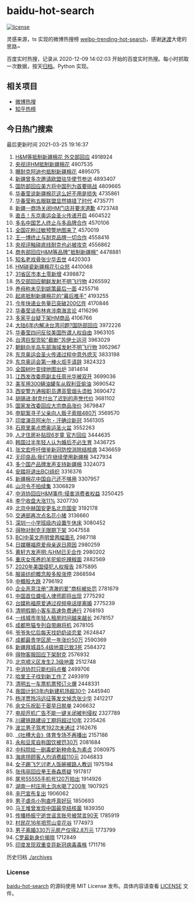 # baidu-hot-search

[![license](https://img.shields.io/github/license/Arrackisarookie/baidu-hot-search)](https://github.com/Arrackisarookie/baidu-hot-search/blob/master/LICENSE)

灵感来源，ts 实现的微博热搜榜 [weibo-trending-hot-search](https://github.com/justjavac/weibo-trending-hot-search)，感谢[迷渡](https://github.com/justjavac)大佬的思路~

百度实时热搜，记录从 2020-12-09 14:02:03 开始的百度实时热搜。每小时抓取一次数据，按天[归档](./archives)。Python 实现。

## 相关项目
+ [微博热搜](https://github.com/Arrackisarookie/weibo-hot-search)
+ [知乎热榜](https://github.com/Arrackisarookie/zhihu-top-search)

## 今日热门搜索

<!-- Rank Begin -->

最后更新时间 2021-03-25 19:16:37

1. [H&M等抵制新疆棉花 外交部回应](http://www.baidu.com/baidu?cl=3&tn=SE_baiduhomet8_jmjb7mjw&rsv_dl=fyb_top&fr=top1000&wd=H%26M%B5%C8%B5%D6%D6%C6%D0%C2%BD%AE%C3%DE%BB%A8%20%CD%E2%BD%BB%B2%BF%BB%D8%D3%A6) 4918924
1. [央视评HM抵制新疆棉花](http://www.baidu.com/baidu?cl=3&tn=SE_baiduhomet8_jmjb7mjw&rsv_dl=fyb_top&fr=top1000&wd=%D1%EB%CA%D3%C6%C0HM%B5%D6%D6%C6%D0%C2%BD%AE%C3%DE%BB%A8) 4907535
1. [曝耐克阿迪也抵制新疆棉花](http://www.baidu.com/baidu?cl=3&tn=SE_baiduhomet8_jmjb7mjw&rsv_dl=fyb_top&fr=top1000&wd=%C6%D8%C4%CD%BF%CB%B0%A2%B5%CF%D2%B2%B5%D6%D6%C6%D0%C2%BD%AE%C3%DE%BB%A8) 4895075
1. [新疆曾多次邀请欧盟驻华使节参访](http://www.baidu.com/baidu?cl=3&tn=SE_baiduhomet8_jmjb7mjw&rsv_dl=fyb_top&fr=top1000&wd=%D0%C2%BD%AE%D4%F8%B6%E0%B4%CE%D1%FB%C7%EB%C5%B7%C3%CB%D7%A4%BB%AA%CA%B9%BD%DA%B2%CE%B7%C3) 4893407
1. [国防部回应美方将中国列为首要挑战](http://www.baidu.com/baidu?cl=3&tn=SE_baiduhomet8_jmjb7mjw&rsv_dl=fyb_top&fr=top1000&wd=%B9%FA%B7%C0%B2%BF%BB%D8%D3%A6%C3%C0%B7%BD%BD%AB%D6%D0%B9%FA%C1%D0%CE%AA%CA%D7%D2%AA%CC%F4%D5%BD) 4809665
1. [华春莹说新疆棉花这么好不用是损失](http://www.baidu.com/baidu?cl=3&tn=SE_baiduhomet8_jmjb7mjw&rsv_dl=fyb_top&fr=top1000&wd=%BB%AA%B4%BA%D3%A8%CB%B5%D0%C2%BD%AE%C3%DE%BB%A8%D5%E2%C3%B4%BA%C3%B2%BB%D3%C3%CA%C7%CB%F0%CA%A7) 4735861
1. [华春莹称五眼联盟显然搞错了时代](http://www.baidu.com/baidu?cl=3&tn=SE_baiduhomet8_jmjb7mjw&rsv_dl=fyb_top&fr=top1000&wd=%BB%AA%B4%BA%D3%A8%B3%C6%CE%E5%D1%DB%C1%AA%C3%CB%CF%D4%C8%BB%B8%E3%B4%ED%C1%CB%CA%B1%B4%FA) 4735771
1. [新疆一商场关闭HM门店并要求道歉](http://www.baidu.com/baidu?cl=3&tn=SE_baiduhomet8_jmjb7mjw&rsv_dl=fyb_top&fr=top1000&wd=%D0%C2%BD%AE%D2%BB%C9%CC%B3%A1%B9%D8%B1%D5HM%C3%C5%B5%EA%B2%A2%D2%AA%C7%F3%B5%C0%C7%B8) 4723748
1. [直击！东京奥运会圣火传递开启](http://www.baidu.com/baidu?cl=3&tn=SE_baiduhomet8_jmjb7mjw&rsv_dl=fyb_top&fr=top1000&wd=%D6%B1%BB%F7%A3%A1%B6%AB%BE%A9%B0%C2%D4%CB%BB%E1%CA%A5%BB%F0%B4%AB%B5%DD%BF%AA%C6%F4) 4604522
1. [多名中国艺人终止与多品牌合作](http://www.baidu.com/baidu?cl=3&tn=SE_baiduhomet8_jmjb7mjw&rsv_dl=fyb_top&fr=top1000&wd=%B6%E0%C3%FB%D6%D0%B9%FA%D2%D5%C8%CB%D6%D5%D6%B9%D3%EB%B6%E0%C6%B7%C5%C6%BA%CF%D7%F7) 4570106
1. [全国花粉过敏预警地图来了](http://www.baidu.com/baidu?cl=3&tn=SE_baiduhomet8_jmjb7mjw&rsv_dl=fyb_top&fr=top1000&wd=%C8%AB%B9%FA%BB%A8%B7%DB%B9%FD%C3%F4%D4%A4%BE%AF%B5%D8%CD%BC%C0%B4%C1%CB) 4570019
1. [王一博终止与耐克品牌一切合作](http://www.baidu.com/baidu?cl=3&tn=SE_baiduhomet8_jmjb7mjw&rsv_dl=fyb_top&fr=top1000&wd=%CD%F5%D2%BB%B2%A9%D6%D5%D6%B9%D3%EB%C4%CD%BF%CB%C6%B7%C5%C6%D2%BB%C7%D0%BA%CF%D7%F7) 4558416
1. [央视评触碰底线耐克也必被攻克](http://www.baidu.com/baidu?cl=3&tn=SE_baiduhomet8_jmjb7mjw&rsv_dl=fyb_top&fr=top1000&wd=%D1%EB%CA%D3%C6%C0%B4%A5%C5%F6%B5%D7%CF%DF%C4%CD%BF%CB%D2%B2%B1%D8%B1%BB%B9%A5%BF%CB) 4556862
1. [商务部回应H&M等品牌"抵制新疆棉"](http://www.baidu.com/baidu?cl=3&tn=SE_baiduhomet8_jmjb7mjw&rsv_dl=fyb_top&fr=top1000&wd=%C9%CC%CE%F1%B2%BF%BB%D8%D3%A6H%26M%B5%C8%C6%B7%C5%C6%22%B5%D6%D6%C6%D0%C2%BD%AE%C3%DE%22) 4478881
1. [知名老戏骨张少华去世](http://www.baidu.com/baidu?cl=3&tn=SE_baiduhomet8_jmjb7mjw&rsv_dl=fyb_top&fr=top1000&wd=%D6%AA%C3%FB%C0%CF%CF%B7%B9%C7%D5%C5%C9%D9%BB%AA%C8%A5%CA%C0) 4420303
1. [HM碰瓷新疆棉花引众怒](http://www.baidu.com/baidu?cl=3&tn=SE_baiduhomet8_jmjb7mjw&rsv_dl=fyb_top&fr=top1000&wd=HM%C5%F6%B4%C9%D0%C2%BD%AE%C3%DE%BB%A8%D2%FD%D6%DA%C5%AD) 4410068
1. [31省区市本土零新增](http://www.baidu.com/baidu?cl=3&tn=SE_baiduhomet8_jmjb7mjw&rsv_dl=fyb_top&fr=top1000&wd=31%CA%A1%C7%F8%CA%D0%B1%BE%CD%C1%C1%E3%D0%C2%D4%F6) 4398872
1. [外交部回应朝鲜发射不明飞行物](http://www.baidu.com/baidu?cl=3&tn=SE_baiduhomet8_jmjb7mjw&rsv_dl=fyb_top&fr=top1000&wd=%CD%E2%BD%BB%B2%BF%BB%D8%D3%A6%B3%AF%CF%CA%B7%A2%C9%E4%B2%BB%C3%F7%B7%C9%D0%D0%CE%EF) 4265592
1. [养母称未见到姚策最后一面](http://www.baidu.com/baidu?cl=3&tn=SE_baiduhomet8_jmjb7mjw&rsv_dl=fyb_top&fr=top1000&wd=%D1%F8%C4%B8%B3%C6%CE%B4%BC%FB%B5%BD%D2%A6%B2%DF%D7%EE%BA%F3%D2%BB%C3%E6) 4255716
1. [起底抵制新疆棉花的“幕后推手”](http://www.baidu.com/baidu?cl=3&tn=SE_baiduhomet8_jmjb7mjw&rsv_dl=fyb_top&fr=top1000&wd=%C6%F0%B5%D7%B5%D6%D6%C6%D0%C2%BD%AE%C3%DE%BB%A8%B5%C4%A1%B0%C4%BB%BA%F3%CD%C6%CA%D6%A1%B1) 4193255
1. [今年快递业务量已突破200亿件](http://www.baidu.com/baidu?cl=3&tn=SE_baiduhomet8_jmjb7mjw&rsv_dl=fyb_top&fr=top1000&wd=%BD%F1%C4%EA%BF%EC%B5%DD%D2%B5%CE%F1%C1%BF%D2%D1%CD%BB%C6%C6200%D2%DA%BC%FE) 4170846
1. [华春莹谈布林肯涉南海言论](http://www.baidu.com/baidu?cl=3&tn=SE_baiduhomet8_jmjb7mjw&rsv_dl=fyb_top&fr=top1000&wd=%BB%AA%B4%BA%D3%A8%CC%B8%B2%BC%C1%D6%BF%CF%C9%E6%C4%CF%BA%A3%D1%D4%C2%DB) 4116296
1. [多家平台疑下架HM商品](http://www.baidu.com/baidu?cl=3&tn=SE_baiduhomet8_jmjb7mjw&rsv_dl=fyb_top&fr=top1000&wd=%B6%E0%BC%D2%C6%BD%CC%A8%D2%C9%CF%C2%BC%DCHM%C9%CC%C6%B7) 4106766
1. [大陆6年内解决台湾问题?国防部回应](http://www.baidu.com/baidu?cl=3&tn=SE_baiduhomet8_jmjb7mjw&rsv_dl=fyb_top&fr=top1000&wd=%B4%F3%C2%BD6%C4%EA%C4%DA%BD%E2%BE%F6%CC%A8%CD%E5%CE%CA%CC%E2%3F%B9%FA%B7%C0%B2%BF%BB%D8%D3%A6) 3972226
1. [华春莹四问反驳美国所谓人权自由](http://www.baidu.com/baidu?cl=3&tn=SE_baiduhomet8_jmjb7mjw&rsv_dl=fyb_top&fr=top1000&wd=%BB%AA%B4%BA%D3%A8%CB%C4%CE%CA%B7%B4%B2%B5%C3%C0%B9%FA%CB%F9%CE%BD%C8%CB%C8%A8%D7%D4%D3%C9) 3963105
1. [台湾巨型货轮"截断"苏伊士运河](http://www.baidu.com/baidu?cl=3&tn=SE_baiduhomet8_jmjb7mjw&rsv_dl=fyb_top&fr=top1000&wd=%CC%A8%CD%E5%BE%DE%D0%CD%BB%F5%C2%D6%22%BD%D8%B6%CF%22%CB%D5%D2%C1%CA%BF%D4%CB%BA%D3) 3963029
1. [朝鲜向半岛东部海域发射不明飞行物](http://www.baidu.com/baidu?cl=3&tn=SE_baiduhomet8_jmjb7mjw&rsv_dl=fyb_top&fr=top1000&wd=%B3%AF%CF%CA%CF%F2%B0%EB%B5%BA%B6%AB%B2%BF%BA%A3%D3%F2%B7%A2%C9%E4%B2%BB%C3%F7%B7%C9%D0%D0%CE%EF) 3952967
1. [东京奥运会圣火传递过程中意外熄灭](http://www.baidu.com/baidu?cl=3&tn=SE_baiduhomet8_jmjb7mjw&rsv_dl=fyb_top&fr=top1000&wd=%B6%AB%BE%A9%B0%C2%D4%CB%BB%E1%CA%A5%BB%F0%B4%AB%B5%DD%B9%FD%B3%CC%D6%D0%D2%E2%CD%E2%CF%A8%C3%F0) 3833198
1. [东京奥运会第一棒火炬手请辞](http://www.baidu.com/baidu?cl=3&tn=SE_baiduhomet8_jmjb7mjw&rsv_dl=fyb_top&fr=top1000&wd=%B6%AB%BE%A9%B0%C2%D4%CB%BB%E1%B5%DA%D2%BB%B0%F4%BB%F0%BE%E6%CA%D6%C7%EB%B4%C7) 3824323
1. [全国树叶变绿地图出炉](http://www.baidu.com/baidu?cl=3&tn=SE_baiduhomet8_jmjb7mjw&rsv_dl=fyb_top&fr=top1000&wd=%C8%AB%B9%FA%CA%F7%D2%B6%B1%E4%C2%CC%B5%D8%CD%BC%B3%F6%C2%AF) 3814614
1. [江西发改委原副主任周光华被双开](http://www.baidu.com/baidu?cl=3&tn=SE_baiduhomet8_jmjb7mjw&rsv_dl=fyb_top&fr=top1000&wd=%BD%AD%CE%F7%B7%A2%B8%C4%CE%AF%D4%AD%B8%B1%D6%F7%C8%CE%D6%DC%B9%E2%BB%AA%B1%BB%CB%AB%BF%AA) 3699036
1. [美军用300辆油罐车从叙利亚偷油](http://www.baidu.com/baidu?cl=3&tn=SE_baiduhomet8_jmjb7mjw&rsv_dl=fyb_top&fr=top1000&wd=%C3%C0%BE%FC%D3%C3300%C1%BE%D3%CD%B9%DE%B3%B5%B4%D3%D0%F0%C0%FB%D1%C7%CD%B5%D3%CD) 3690542
1. [西安警方通报职员遭高管烟头烫脸](http://www.baidu.com/baidu?cl=3&tn=SE_baiduhomet8_jmjb7mjw&rsv_dl=fyb_top&fr=top1000&wd=%CE%F7%B0%B2%BE%AF%B7%BD%CD%A8%B1%A8%D6%B0%D4%B1%D4%E2%B8%DF%B9%DC%D1%CC%CD%B7%CC%CC%C1%B3) 3690472
1. [胡锡进:耐克付出了迟到的声誉代价](http://www.baidu.com/baidu?cl=3&tn=SE_baiduhomet8_jmjb7mjw&rsv_dl=fyb_top&fr=top1000&wd=%BA%FA%CE%FD%BD%F8%3A%C4%CD%BF%CB%B8%B6%B3%F6%C1%CB%B3%D9%B5%BD%B5%C4%C9%F9%D3%FE%B4%FA%BC%DB) 3681102
1. [国家发改委回应大宗商品涨价](http://www.baidu.com/baidu?cl=3&tn=SE_baiduhomet8_jmjb7mjw&rsv_dl=fyb_top&fr=top1000&wd=%B9%FA%BC%D2%B7%A2%B8%C4%CE%AF%BB%D8%D3%A6%B4%F3%D7%DA%C9%CC%C6%B7%D5%C7%BC%DB) 3679847
1. [申聪案寻子父亲向人贩子索赔480万](http://www.baidu.com/baidu?cl=3&tn=SE_baiduhomet8_jmjb7mjw&rsv_dl=fyb_top&fr=top1000&wd=%C9%EA%B4%CF%B0%B8%D1%B0%D7%D3%B8%B8%C7%D7%CF%F2%C8%CB%B7%B7%D7%D3%CB%F7%C5%E2480%CD%F2) 3569570
1. [印度演员阿米尔・汗确诊新冠](http://www.baidu.com/baidu?cl=3&tn=SE_baiduhomet8_jmjb7mjw&rsv_dl=fyb_top&fr=top1000&wd=%D3%A1%B6%C8%D1%DD%D4%B1%B0%A2%C3%D7%B6%FB%A1%A4%BA%B9%C8%B7%D5%EF%D0%C2%B9%DA) 3561305
1. [石原里美点燃奥运圣火盆](http://www.baidu.com/baidu?cl=3&tn=SE_baiduhomet8_jmjb7mjw&rsv_dl=fyb_top&fr=top1000&wd=%CA%AF%D4%AD%C0%EF%C3%C0%B5%E3%C8%BC%B0%C2%D4%CB%CA%A5%BB%F0%C5%E8) 3552263
1. [人才住房补贴现6岁童 官方回应](http://www.baidu.com/baidu?cl=3&tn=SE_baiduhomet8_jmjb7mjw&rsv_dl=fyb_top&fr=top1000&wd=%C8%CB%B2%C5%D7%A1%B7%BF%B2%B9%CC%F9%CF%D66%CB%EA%CD%AF%20%B9%D9%B7%BD%BB%D8%D3%A6) 3444635
1. [韩国过半年轻人认为婚后不必生育](http://www.baidu.com/baidu?cl=3&tn=SE_baiduhomet8_jmjb7mjw&rsv_dl=fyb_top&fr=top1000&wd=%BA%AB%B9%FA%B9%FD%B0%EB%C4%EA%C7%E1%C8%CB%C8%CF%CE%AA%BB%E9%BA%F3%B2%BB%B1%D8%C9%FA%D3%FD) 3436725
1. [张文宏呼吁借鉴新冠防控消除结核病](http://www.baidu.com/baidu?cl=3&tn=SE_baiduhomet8_jmjb7mjw&rsv_dl=fyb_top&fr=top1000&wd=%D5%C5%CE%C4%BA%EA%BA%F4%D3%F5%BD%E8%BC%F8%D0%C2%B9%DA%B7%C0%BF%D8%CF%FB%B3%FD%BD%E1%BA%CB%B2%A1) 3436659
1. [无印良品:我们在继续使用新疆棉](http://www.baidu.com/baidu?cl=3&tn=SE_baiduhomet8_jmjb7mjw&rsv_dl=fyb_top&fr=top1000&wd=%CE%DE%D3%A1%C1%BC%C6%B7%3A%CE%D2%C3%C7%D4%DA%BC%CC%D0%F8%CA%B9%D3%C3%D0%C2%BD%AE%C3%DE) 3427934
1. [多个国产品牌发声支持新疆棉](http://www.baidu.com/baidu?cl=3&tn=SE_baiduhomet8_jmjb7mjw&rsv_dl=fyb_top&fr=top1000&wd=%B6%E0%B8%F6%B9%FA%B2%FA%C6%B7%C5%C6%B7%A2%C9%F9%D6%A7%B3%D6%D0%C2%BD%AE%C3%DE) 3324073
1. [安踏将退出BCI组织](http://www.baidu.com/baidu?cl=3&tn=SE_baiduhomet8_jmjb7mjw&rsv_dl=fyb_top&fr=top1000&wd=%B0%B2%CC%A4%BD%AB%CD%CB%B3%F6BCI%D7%E9%D6%AF) 3316376
1. [新疆棉花中国自己还不够用](http://www.baidu.com/baidu?cl=3&tn=SE_baiduhomet8_jmjb7mjw&rsv_dl=fyb_top&fr=top1000&wd=%D0%C2%BD%AE%C3%DE%BB%A8%D6%D0%B9%FA%D7%D4%BC%BA%BB%B9%B2%BB%B9%BB%D3%C3) 3307957
1. [山河令不拍续集](http://www.baidu.com/baidu?cl=3&tn=SE_baiduhomet8_jmjb7mjw&rsv_dl=fyb_top&fr=top1000&wd=%C9%BD%BA%D3%C1%EE%B2%BB%C5%C4%D0%F8%BC%AF) 3306829
1. [中消协回应H&M事件:侵害消费者权益](http://www.baidu.com/baidu?cl=3&tn=SE_baiduhomet8_jmjb7mjw&rsv_dl=fyb_top&fr=top1000&wd=%D6%D0%CF%FB%D0%AD%BB%D8%D3%A6H%26M%CA%C2%BC%FE%3A%C7%D6%BA%A6%CF%FB%B7%D1%D5%DF%C8%A8%D2%E6) 3250425
1. [李宁收盘大涨11%](http://www.baidu.com/baidu?cl=3&tn=SE_baiduhomet8_jmjb7mjw&rsv_dl=fyb_top&fr=top1000&wd=%C0%EE%C4%FE%CA%D5%C5%CC%B4%F3%D5%C711%25) 3207730
1. [北京中赫国安更名北京国安](http://www.baidu.com/baidu?cl=3&tn=SE_baiduhomet8_jmjb7mjw&rsv_dl=fyb_top&fr=top1000&wd=%B1%B1%BE%A9%D6%D0%BA%D5%B9%FA%B0%B2%B8%FC%C3%FB%B1%B1%BE%A9%B9%FA%B0%B2) 3192178
1. [交通部再次点名花小猪](http://www.baidu.com/baidu?cl=3&tn=SE_baiduhomet8_jmjb7mjw&rsv_dl=fyb_top&fr=top1000&wd=%BD%BB%CD%A8%B2%BF%D4%D9%B4%CE%B5%E3%C3%FB%BB%A8%D0%A1%D6%ED) 3136660
1. [深圳一小学班级内设置午休床](http://www.baidu.com/baidu?cl=3&tn=SE_baiduhomet8_jmjb7mjw&rsv_dl=fyb_top&fr=top1000&wd=%C9%EE%DB%DA%D2%BB%D0%A1%D1%A7%B0%E0%BC%B6%C4%DA%C9%E8%D6%C3%CE%E7%D0%DD%B4%B2) 3080452
1. [得物对耐克无限期下架](http://www.baidu.com/baidu?cl=3&tn=SE_baiduhomet8_jmjb7mjw&rsv_dl=fyb_top&fr=top1000&wd=%B5%C3%CE%EF%B6%D4%C4%CD%BF%CB%CE%DE%CF%DE%C6%DA%CF%C2%BC%DC) 3047558
1. [BCI中英文声明曾两幅面孔](http://www.baidu.com/baidu?cl=3&tn=SE_baiduhomet8_jmjb7mjw&rsv_dl=fyb_top&fr=top1000&wd=BCI%D6%D0%D3%A2%CE%C4%C9%F9%C3%F7%D4%F8%C1%BD%B7%F9%C3%E6%BF%D7) 2987118
1. [日媒曝福原爱母亲返日原因](http://www.baidu.com/baidu?cl=3&tn=SE_baiduhomet8_jmjb7mjw&rsv_dl=fyb_top&fr=top1000&wd=%C8%D5%C3%BD%C6%D8%B8%A3%D4%AD%B0%AE%C4%B8%C7%D7%B7%B5%C8%D5%D4%AD%D2%F2) 2980259
1. [黄轩方发声明:与HM已无合作](http://www.baidu.com/baidu?cl=3&tn=SE_baiduhomet8_jmjb7mjw&rsv_dl=fyb_top&fr=top1000&wd=%BB%C6%D0%F9%B7%BD%B7%A2%C9%F9%C3%F7%3A%D3%EBHM%D2%D1%CE%DE%BA%CF%D7%F7) 2980202
1. [重庆女孩养的羊驼偷吃辣椒面](http://www.baidu.com/baidu?cl=3&tn=SE_baiduhomet8_jmjb7mjw&rsv_dl=fyb_top&fr=top1000&wd=%D6%D8%C7%EC%C5%AE%BA%A2%D1%F8%B5%C4%D1%F2%CD%D5%CD%B5%B3%D4%C0%B1%BD%B7%C3%E6) 2882569
1. [2020年美国侵犯人权报告](http://www.baidu.com/baidu?cl=3&tn=SE_baiduhomet8_jmjb7mjw&rsv_dl=fyb_top&fr=top1000&wd=2020%C4%EA%C3%C0%B9%FA%C7%D6%B7%B8%C8%CB%C8%A8%B1%A8%B8%E6) 2875895
1. [服装纺织概念股多股涨停](http://www.baidu.com/baidu?cl=3&tn=SE_baiduhomet8_jmjb7mjw&rsv_dl=fyb_top&fr=top1000&wd=%B7%FE%D7%B0%B7%C4%D6%AF%B8%C5%C4%EE%B9%C9%B6%E0%B9%C9%D5%C7%CD%A3) 2868594
1. [中概股大跌](http://www.baidu.com/baidu?cl=3&tn=SE_baiduhomet8_jmjb7mjw&rsv_dl=fyb_top&fr=top1000&wd=%D6%D0%B8%C5%B9%C9%B4%F3%B5%F8) 2796192
1. [企业恶意注册"清澈的爱"商标被处罚](http://www.baidu.com/baidu?cl=3&tn=SE_baiduhomet8_jmjb7mjw&rsv_dl=fyb_top&fr=top1000&wd=%C6%F3%D2%B5%B6%F1%D2%E2%D7%A2%B2%E1%22%C7%E5%B3%BA%B5%C4%B0%AE%22%C9%CC%B1%EA%B1%BB%B4%A6%B7%A3) 2781679
1. [中国首位聋哑人律师即将出现](http://www.baidu.com/baidu?cl=3&tn=SE_baiduhomet8_jmjb7mjw&rsv_dl=fyb_top&fr=top1000&wd=%D6%D0%B9%FA%CA%D7%CE%BB%C1%FB%D1%C6%C8%CB%C2%C9%CA%A6%BC%B4%BD%AB%B3%F6%CF%D6) 2775292
1. [台媒称福原爱通过视频电话提离婚](http://www.baidu.com/baidu?cl=3&tn=SE_baiduhomet8_jmjb7mjw&rsv_dl=fyb_top&fr=top1000&wd=%CC%A8%C3%BD%B3%C6%B8%A3%D4%AD%B0%AE%CD%A8%B9%FD%CA%D3%C6%B5%B5%E7%BB%B0%CC%E1%C0%EB%BB%E9) 2775239
1. [清明假期小客车高速免费通行](http://www.baidu.com/baidu?cl=3&tn=SE_baiduhomet8_jmjb7mjw&rsv_dl=fyb_top&fr=top1000&wd=%C7%E5%C3%F7%BC%D9%C6%DA%D0%A1%BF%CD%B3%B5%B8%DF%CB%D9%C3%E2%B7%D1%CD%A8%D0%D0) 2768193
1. [一线城市年轻人租房时间越来越长](http://www.baidu.com/baidu?cl=3&tn=SE_baiduhomet8_jmjb7mjw&rsv_dl=fyb_top&fr=top1000&wd=%D2%BB%CF%DF%B3%C7%CA%D0%C4%EA%C7%E1%C8%CB%D7%E2%B7%BF%CA%B1%BC%E4%D4%BD%C0%B4%D4%BD%B3%A4) 2678157
1. [成都熊猫专列自带麻将机](http://www.baidu.com/baidu?cl=3&tn=SE_baiduhomet8_jmjb7mjw&rsv_dl=fyb_top&fr=top1000&wd=%B3%C9%B6%BC%D0%DC%C3%A8%D7%A8%C1%D0%D7%D4%B4%F8%C2%E9%BD%AB%BB%FA) 2678105
1. [爷爷失忆后每天找奶奶谈恋爱](http://www.baidu.com/baidu?cl=3&tn=SE_baiduhomet8_jmjb7mjw&rsv_dl=fyb_top&fr=top1000&wd=%D2%AF%D2%AF%CA%A7%D2%E4%BA%F3%C3%BF%CC%EC%D5%D2%C4%CC%C4%CC%CC%B8%C1%B5%B0%AE) 2624847
1. [成都最贵学区房一年涨价50万](http://www.baidu.com/baidu?cl=3&tn=SE_baiduhomet8_jmjb7mjw&rsv_dl=fyb_top&fr=top1000&wd=%B3%C9%B6%BC%D7%EE%B9%F3%D1%A7%C7%F8%B7%BF%D2%BB%C4%EA%D5%C7%BC%DB50%CD%F2) 2590369
1. [新疆拜城县5.4级地震已致3死](http://www.baidu.com/baidu?cl=3&tn=SE_baiduhomet8_jmjb7mjw&rsv_dl=fyb_top&fr=top1000&wd=%D0%C2%BD%AE%B0%DD%B3%C7%CF%D85.4%BC%B6%B5%D8%D5%F0%D2%D1%D6%C23%CB%C0) 2584372
1. [得物客服回应下架耐克](http://www.baidu.com/baidu?cl=3&tn=SE_baiduhomet8_jmjb7mjw&rsv_dl=fyb_top&fr=top1000&wd=%B5%C3%CE%EF%BF%CD%B7%FE%BB%D8%D3%A6%CF%C2%BC%DC%C4%CD%BF%CB) 2576932
1. [北京顺义区发生2.3级地震](http://www.baidu.com/baidu?cl=3&tn=SE_baiduhomet8_jmjb7mjw&rsv_dl=fyb_top&fr=top1000&wd=%B1%B1%BE%A9%CB%B3%D2%E5%C7%F8%B7%A2%C9%FA2.3%BC%B6%B5%D8%D5%F0) 2512748
1. [中消协怼只能扫码点餐](http://www.baidu.com/baidu?cl=3&tn=SE_baiduhomet8_jmjb7mjw&rsv_dl=fyb_top&fr=top1000&wd=%D6%D0%CF%FB%D0%AD%ED%A1%D6%BB%C4%DC%C9%A8%C2%EB%B5%E3%B2%CD) 2499706
1. [哈里王子找到新工作了](http://www.baidu.com/baidu?cl=3&tn=SE_baiduhomet8_jmjb7mjw&rsv_dl=fyb_top&fr=top1000&wd=%B9%FE%C0%EF%CD%F5%D7%D3%D5%D2%B5%BD%D0%C2%B9%A4%D7%F7%C1%CB) 2493919
1. [清明五一车票机票预订火爆](http://www.baidu.com/baidu?cl=3&tn=SE_baiduhomet8_jmjb7mjw&rsv_dl=fyb_top&fr=top1000&wd=%C7%E5%C3%F7%CE%E5%D2%BB%B3%B5%C6%B1%BB%FA%C6%B1%D4%A4%B6%A9%BB%F0%B1%AC) 2448331
1. [我国计划3年内新建机场超30个](http://www.baidu.com/baidu?cl=3&tn=SE_baiduhomet8_jmjb7mjw&rsv_dl=fyb_top&fr=top1000&wd=%CE%D2%B9%FA%BC%C6%BB%AE3%C4%EA%C4%DA%D0%C2%BD%A8%BB%FA%B3%A1%B3%AC30%B8%F6) 2445940
1. [杨洋贾玲冯远征等发文悼念张少华](http://www.baidu.com/baidu?cl=3&tn=SE_baiduhomet8_jmjb7mjw&rsv_dl=fyb_top&fr=top1000&wd=%D1%EE%D1%F3%BC%D6%C1%E1%B7%EB%D4%B6%D5%F7%B5%C8%B7%A2%CE%C4%B5%BF%C4%EE%D5%C5%C9%D9%BB%AA) 2412217
1. [余文乐祝彭于晏早日脱单](http://www.baidu.com/baidu?cl=3&tn=SE_baiduhomet8_jmjb7mjw&rsv_dl=fyb_top&fr=top1000&wd=%D3%E0%CE%C4%C0%D6%D7%A3%C5%ED%D3%DA%EA%CC%D4%E7%C8%D5%CD%D1%B5%A5) 2406632
1. [电视开机广告不能一键关闭被判侵权](http://www.baidu.com/baidu?cl=3&tn=SE_baiduhomet8_jmjb7mjw&rsv_dl=fyb_top&fr=top1000&wd=%B5%E7%CA%D3%BF%AA%BB%FA%B9%E3%B8%E6%B2%BB%C4%DC%D2%BB%BC%FC%B9%D8%B1%D5%B1%BB%C5%D0%C7%D6%C8%A8) 2327789
1. [川藏铁路建设工期将超过10年](http://www.baidu.com/baidu?cl=3&tn=SE_baiduhomet8_jmjb7mjw&rsv_dl=fyb_top&fr=top1000&wd=%B4%A8%B2%D8%CC%FA%C2%B7%BD%A8%C9%E8%B9%A4%C6%DA%BD%AB%B3%AC%B9%FD10%C4%EA) 2235426
1. [波兰男子驾考192次未通过](http://www.baidu.com/baidu?cl=3&tn=SE_baiduhomet8_jmjb7mjw&rsv_dl=fyb_top&fr=top1000&wd=%B2%A8%C0%BC%C4%D0%D7%D3%BC%DD%BF%BC192%B4%CE%CE%B4%CD%A8%B9%FD) 2162676
1. [《吐槽大会》体育专场不再播出](http://www.baidu.com/baidu?cl=3&tn=SE_baiduhomet8_jmjb7mjw&rsv_dl=fyb_top&fr=top1000&wd=%A1%B6%CD%C2%B2%DB%B4%F3%BB%E1%A1%B7%CC%E5%D3%FD%D7%A8%B3%A1%B2%BB%D4%D9%B2%A5%B3%F6) 2157186
1. [永和豆浆自称国饮被罚30万](http://www.baidu.com/baidu?cl=3&tn=SE_baiduhomet8_jmjb7mjw&rsv_dl=fyb_top&fr=top1000&wd=%D3%C0%BA%CD%B6%B9%BD%AC%D7%D4%B3%C6%B9%FA%D2%FB%B1%BB%B7%A330%CD%F2) 2081684
1. [中科院给一剧毒蛇新种命名为素贞](http://www.baidu.com/baidu?cl=3&tn=SE_baiduhomet8_jmjb7mjw&rsv_dl=fyb_top&fr=top1000&wd=%D6%D0%BF%C6%D4%BA%B8%F8%D2%BB%BE%E7%B6%BE%C9%DF%D0%C2%D6%D6%C3%FC%C3%FB%CE%AA%CB%D8%D5%EA) 2080975
1. [海底捞顾客人均消费超110元](http://www.baidu.com/baidu?cl=3&tn=SE_baiduhomet8_jmjb7mjw&rsv_dl=fyb_top&fr=top1000&wd=%BA%A3%B5%D7%C0%CC%B9%CB%BF%CD%C8%CB%BE%F9%CF%FB%B7%D1%B3%AC110%D4%AA) 2046833
1. [女子踢飞乞讨老人饭碗被路人教训](http://www.baidu.com/baidu?cl=3&tn=SE_baiduhomet8_jmjb7mjw&rsv_dl=fyb_top&fr=top1000&wd=%C5%AE%D7%D3%CC%DF%B7%C9%C6%F2%CC%D6%C0%CF%C8%CB%B7%B9%CD%EB%B1%BB%C2%B7%C8%CB%BD%CC%D1%B5) 1975194
1. [张伟丽回应拳王泰森质疑](http://www.baidu.com/baidu?cl=3&tn=SE_baiduhomet8_jmjb7mjw&rsv_dl=fyb_top&fr=top1000&wd=%D5%C5%CE%B0%C0%F6%BB%D8%D3%A6%C8%AD%CD%F5%CC%A9%C9%AD%D6%CA%D2%C9) 1917817
1. [尾号55555手机号120万拍出](http://www.baidu.com/baidu?cl=3&tn=SE_baiduhomet8_jmjb7mjw&rsv_dl=fyb_top&fr=top1000&wd=%CE%B2%BA%C555555%CA%D6%BB%FA%BA%C5120%CD%F2%C5%C4%B3%F6) 1914926
1. [湖南一村庄用土泡水喝了200年](http://www.baidu.com/baidu?cl=3&tn=SE_baiduhomet8_jmjb7mjw&rsv_dl=fyb_top&fr=top1000&wd=%BA%FE%C4%CF%D2%BB%B4%E5%D7%AF%D3%C3%CD%C1%C5%DD%CB%AE%BA%C8%C1%CB200%C4%EA) 1907925
1. [辛巴宣布复出](http://www.baidu.com/baidu?cl=3&tn=SE_baiduhomet8_jmjb7mjw&rsv_dl=fyb_top&fr=top1000&wd=%D0%C1%B0%CD%D0%FB%B2%BC%B8%B4%B3%F6) 1906062
1. [男子虐杀小狗直呼真好玩](http://www.baidu.com/baidu?cl=3&tn=SE_baiduhomet8_jmjb7mjw&rsv_dl=fyb_top&fr=top1000&wd=%C4%D0%D7%D3%C5%B0%C9%B1%D0%A1%B9%B7%D6%B1%BA%F4%D5%E6%BA%C3%CD%E6) 1850693
1. [马王堆曾发现中国最早结核菌](http://www.baidu.com/baidu?cl=3&tn=SE_baiduhomet8_jmjb7mjw&rsv_dl=fyb_top&fr=top1000&wd=%C2%ED%CD%F5%B6%D1%D4%F8%B7%A2%CF%D6%D6%D0%B9%FA%D7%EE%D4%E7%BD%E1%BA%CB%BE%FA) 1839350
1. [传播杨振宁逝世谣言账号被禁言90天](http://www.baidu.com/baidu?cl=3&tn=SE_baiduhomet8_jmjb7mjw&rsv_dl=fyb_top&fr=top1000&wd=%B4%AB%B2%A5%D1%EE%D5%F1%C4%FE%CA%C5%CA%C0%D2%A5%D1%D4%D5%CB%BA%C5%B1%BB%BD%FB%D1%D490%CC%EC) 1785919
1. [村民花16年把荒山变花谷](http://www.baidu.com/baidu?cl=3&tn=SE_baiduhomet8_jmjb7mjw&rsv_dl=fyb_top&fr=top1000&wd=%B4%E5%C3%F1%BB%A816%C4%EA%B0%D1%BB%C4%C9%BD%B1%E4%BB%A8%B9%C8) 1774973
1. [男子离婚330万元房产仅得2.8万元](http://www.baidu.com/baidu?cl=3&tn=SE_baiduhomet8_jmjb7mjw&rsv_dl=fyb_top&fr=top1000&wd=%C4%D0%D7%D3%C0%EB%BB%E9330%CD%F2%D4%AA%B7%BF%B2%FA%BD%F6%B5%C32.8%CD%F2%D4%AA) 1773799
1. [C罗最新身价揭晓](http://www.baidu.com/baidu?cl=3&tn=SE_baiduhomet8_jmjb7mjw&rsv_dl=fyb_top&fr=top1000&wd=C%C2%DE%D7%EE%D0%C2%C9%ED%BC%DB%BD%D2%CF%FE) 1712849
1. [印度发现双重变异新冠病毒毒株](http://www.baidu.com/baidu?cl=3&tn=SE_baiduhomet8_jmjb7mjw&rsv_dl=fyb_top&fr=top1000&wd=%D3%A1%B6%C8%B7%A2%CF%D6%CB%AB%D6%D8%B1%E4%D2%EC%D0%C2%B9%DA%B2%A1%B6%BE%B6%BE%D6%EA) 1711716
<!-- Rank End -->

历史归档 [./archives](./archives)

### License

[baidu-hot-search](https://github.com/Arrackisarookie/baidu-hot-search) 的源码使用 MIT License 发布。具体内容请查看 [LICENSE](./LICENSE) 文件。
